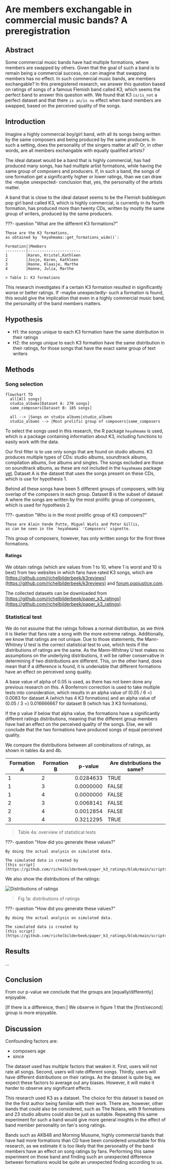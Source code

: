 # Are members exchangable in commercial music bands? A preregistration

## Abstract

Some commercial music bands have had multiple formations,
where members are swapped by others.
Given that the goal of such a band is to
remain being a commercial success,
on can imagine that swapping members
has no effect.
In such commercial music bands,
are members exchangable?
In this preregistered research,
we answer this question 
based on ratings of songs of a
famous Flemish band called K3,
which seems the perfect band to answer
this question with.
We found that K3 `is/is_not` a
perfect dataset and that there
`is an/is no` effect when
band members are swapped,
based on the perceived quality of the songs.

## Introduction

Imagine a highly commercial boy/girl band,
with all its songs being written by the same
composers and being produced by the same producers.
In such a setting, does the personality of the singers
matter at all? Or, in other words, are all members
exchangable with equally qualified artists?

The ideal dataset would be a band that
is highly commercial, has had produced many songs,
has had multiple artist formations, while having
the same group of composers and producers.
If, in such a band, the songs of one formation get a significantly
higher or lower ratings, than we can draw the
-maybe unexpected- conclusion that, yes,
the personality of the artists matter.

A band that is close to the ideal dataset seems
to be the Flemish bubblegum pop girl band called K3,
which is highly commercial, is currently in its fourth formation,
has produced more than twenty CDs, written by mostly the
same group of writers, produced by the same producers.


???- question "What are the different K3 formations?"

    These are the K3 formations,
    as obtained by `heyahmama::get_formations_wide()`:

    Formation||Members
    ---------|-----------------------
    1        |Karen, Kristel,Kathleen
    2        |Josje, Karen, Kathleen
    3        |Hanne, Klaasje, Marthe
    4        |Hanne, Julia, Marthe

    > Table 1: K3 formations

This research investigates if a certain K3 formation
resulted in significantly worse or better ratings.
If -maybe unexpectedly- such a formation is found, this would give the
implication that even in a highly commercial music band, the
personality of the band members matters.

## Hypothesis

- H1: the songs unique to each K3 formation
  have the same distribution in their ratings
- H2: the songs unique to each K3 formation
  have the same distribution in their ratings,
  for those songs that have the exact same group of text writers


## Methods

### Song selection

```mermaid
flowchart TD
  all[All songs]
  studio_albums[Dataset A: 270 songs]
  same_composers[Dataset B: 185 songs]

  all --> |Songs on studio albums|studio_albums
  studio_albums --> |Most prolific group of composers|same_composers
```

To select the songs used in this research,
the R package `heyahmama` is used,
which is a package containing information about K3,
including functions to easily work with the data.

Our first filter is to use only songs that are found on studio albums.
K3 produces multiple types of CDs: studio albums,
soundtrack albums, compilation albums, live albums and singles.
The songs excluded are those on soundtrack albums,
as these are not included in the `hayahmama` package
[yet](https://github.com/richelbilderbeek/heyahmama/issues/10).
Dataset A is the dataset that uses the songs present on these CDs,
which is use for hypothesis 1.

Behind all these songs have been 5 different groups of
composers, with big overlap of the composers in each group.
Dataset B is the subset of dataset A where the songs are written
by the most prolific group of composers,
which is used for hypothesis 2.

???- question "Who is in the most prolific group of K3 composers?"

    These are Alain Vande Putte, Miguel Wiels and Peter Gillis,
    as can be seen in the `heyahmama` 'Composers' vignette.

This group of composers, however, has only written songs for the first three
formations.

#### Ratings

We obtain ratings (which are values from
1 to 10, where 1 is worst and 10 is best)
from two websites in which fans
have rated K3 songs,
which are [https://github.com/richelbilderbeek/k3reviews](https://github.com/richelbilderbeek/k3reviews)
and [forum.popjustice.com](https://forum.popjustice.com/threads/its-the-k3-singles-rate.62219/).

The collected datasets can be downloaded from
[https://github.com/richelbilderbeek/paper_k3_ratings](https://github.com/richelbilderbeek/paper_k3_ratings).

### Statistical test

We do not assume that the
ratings follows a normal distribution,
as we think it is likelier that fans
rate a song with the more extreme ratings.
Additionally, we know that ratings are not unique.
Due to those statements, the Mann-Whitney U test is the correct
statistical test to use,
which tests if the distributions of ratings are the same.
As the Mann-Whitney U test makes no assumptions on the underlying
distributions, it will be rather conservative in determining if
two distributions are different.
This, on the other hand, does mean that if a difference is found,
it is undeniable that different formations have an effect on perceived
song quality.

A base value of alpha of 0.05 is used,
as there has not been done any previous research on this.
A Bonferroni correction is used to take multiple tests into consideration,
which results in an alpha value of (0.05 / 6 =) 0.0083 for dataset A (which
has 4 K3 formations)
and an alpha value of (0.05 / 3 =) 0.016666667 for dataset B (which
has 3 K3 formations).

If the p value if below that alpha value,
the formations have a significantly different ratings distributions,
meaning that the different group members have had an effect
on the perceived quality of the songs.
Else, we will conclude that the two formations
have produced songs of equal perceived quality.

We compare the distributions between all combinations of ratings,
as shown in tables 4a and 4b.


Formation A|Formation B|p-value|Are distributions the same?
---|---|---------|-----------
1|2|0.0284633|TRUE       
1|3|0.0000000|FALSE      
1|4|0.0000000|FALSE      
2|3|0.0068141|FALSE      
2|4|0.0012854|FALSE      
3|4|0.3212295|TRUE       

> Table 4a: overview of statistical tests

???- question "How did you generate these values?"

    By doing the actual analysis on simulated data.

    The simulated data is created by
    [this script](https://github.com/richelbilderbeek/paper_k3_ratings/blob/main/scripts/create_simulated_ratings.R)

We also show the distributions of the ratings:

![Distributions of ratings](analysis/analysis_files/figure-markdown_strict/unnamed-chunk-8-1.png)

> Fig 1a: distributions of ratings

???- question "How did you generate these values?"

    By doing the actual analysis on simulated data.

    The simulated data is created by
    [this script](https://github.com/richelbilderbeek/paper_k3_ratings/blob/main/scripts/create_simulated_ratings.R)

## Results

...

## Conclusion

From our p-value we conclude that
the groups are [equally/differently] enjoyable.

[If there is a difference, then:]
We observe in figure 1 that the [first/second]
group is more enjoyable.

## Discussion

Confounding factors are:
- composers age
- since 

The dataset used has multiple factors that weaken
it. First, users will not rate all songs.
Second, users will rate different songs.
Thirdly, users will have different distributions
on their ratings. As the dataset is quite big,
we expect these factors to average out any biases.
However, it will make it harder to observe any significant
effects.

This research used K3 as a dataset.
The choice for this dataset is based on the
the first author being familiar with their work.
There are, however, other bands that could also
be considered, such as The Nolans, with 9 formations
and 23 studio albums could also be just as suitable.
Repeating this same experiment for such a band would
give more general insights in the effect of band
member personality on fan's song ratings.

Bands such as AKB48 and Morning Musume,
highly commercial bands that have had more formations
than CD have been considered unsuitable for this research,
as we estimate it is too likely that the personality
of the band members have an effect on song ratings by fans.
Performing this same experiment on those band and finding
such an unexpected difference between formations would
be quite an unexpected finding according to us.


